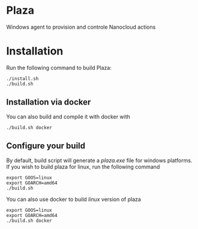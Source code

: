 # Plaza

Windows agent to provision and controle Nanocloud actions

# Installation

Run the following command to build Plaza:

```
./install.sh
./build.sh
```

## Installation via docker

You can also build and compile it with docker with

```
./build.sh docker
```

## Configure your build

By default, build script will generate a *plaza.exe* file for windows
platforms. If you wish to build plaza for linux, run the following command

```
export GOOS=linux
export GOARCH=amd64
./build.sh
```

You can also use docker to build *linux* version of plaza

```
export GOOS=linux
export GOARCH=amd64
./build.sh docker
```
